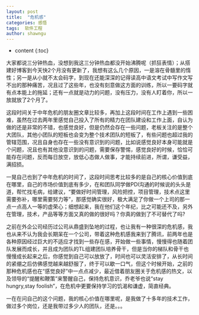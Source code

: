 ```yaml
---
layout: post
title:  "危机感"
categories: 感悟
tags:  软件工程
author: shawngu
---
```


* content
{:toc}

大家都说三分钟热血，没想到我这三分钟热血都没开始沸腾呢（抓狂表情）；从搭建好博客到今天快2个月没有更新了，我想有这么几个原因，一是溶在骨髓里的惰性；另一是从小就不太会码字，到现在还能深深的记得读高中语文考试中写作文写不出的那种痛苦，况且过了这些年，也没有刻意做这方面的训练，所以一要码字就有点本能上的拖延；还有一点就是动力的问题，没有压力，没有人盯着你，所以一放就放了2个月了。

这段时间关于中年危机的朋友圈文章比较多，再加上这段时间在工作上遇到一些困难，虽然在过去两年里感觉自己投入了所有的精力在团队建设和工作上面，自认为做的还是非常的不错，也感觉良好，但是仍然会存在一些问题，老板关注的是整个大团队，其他小团队的短板也会变为整个技术团队的短板了，有些问题也超过我的管辖范围，况且自身也存在一些没有意识到的问题，比如说感觉良好本身可能就是个问题，况且也有其他没意识到的问题，需要保存警惕，感觉良好的时候，恰恰可能存在问题，反而每日放空，放低心态做人做事，才能持续前进，所谓，谦受益，满招损。

一晃自己也到了中年危机的时间了，这段时间思考比较多的是自己的核心价值到底在哪里，自己的市场价值到底有多少，在和团队同学做PDI沟通的时候说的头头是道，帮忙找毛病，给建议，“要做好时间管理，风险把控，项目管理，技术点这里需要弥补，哪里需要努力等”，那感觉确实很好，极大满足了你做一个上司的那一点一点高人一等的虚荣心；细想起来，我在他们这个年纪，比之可能还不及，另外在管理，技术，产品等等方面又真的做的很好吗？你真的做到了不可替代了吗?

之前在外企公司经历过公司从鼎盛到坠地的过程，也让我有一种很深的危机感，我也从来不认为我会长期呆在一个公司，带着这种危机感我来到了腾讯，前两年也是各种原因经过巨大的不适应才找到一些存在感，开始做一些事情，慢慢得也随着团队发展而成长，并且成为团队的TL组建团队培养骨干，但是当你的梯队和骨干也慢慢成长起来之后，你感觉到自己可以放放了，时间也可以灵活安排了，从长时间的紧绷之后仿佛感觉越来越舒服了，终于可以歇一口气，但这个时候开始，之前的那种危机感也在“感觉良好”中一点点减少，最近借着朋友圈关于危机感的热文，以及领导的“提醒和鞭策”来警醒自己，保持危机意识，乔老爷也说“stay hungry,stay foolish”，在危机中更要保持学习的饥渴和谦虚，简直经典。

一在在问自己的这个问题，我的核心价值在哪里呢，是我做了十多年的技术工作，做过多个岗位，还是我带过多少人的团队，还是。。。
